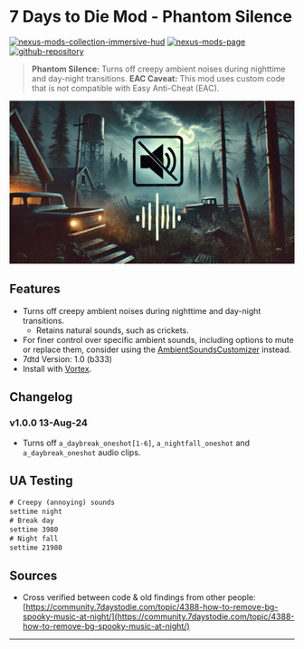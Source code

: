 [//]: # (DO NOT EDIT: This file has been autogenerated, any changes will be overwritten)
# 7 Days to Die Mod - Phantom Silence

[![nexus-mods-collection-immersive-hud](https://img.shields.io/badge/Nexus%20Mods%20Collection-Immersive%20HUD%20-orange?style=flat-square&logo=spinrilla)](https://next.nexusmods.com/7daystodie/collections/epfqzi) [![nexus-mods-page](https://img.shields.io/badge/Nexus%20Mod-Phantom%20Silence%20-orange?style=flat-square&logo=spinrilla)](https://www.nexusmods.com/7daystodie/mods/5749) [![github-repository](https://img.shields.io/badge/GitHub-Repository-green?style=flat-square&logo=github)](https://github.com/rdok/7dtd_phantom_silence)

> **Phantom Silence:** Turns off creepy ambient noises during nighttime and day-night transitions.
> **EAC Caveat:** This mod uses custom code that is not compatible with Easy Anti-Cheat (EAC).

[![Phantom Silence Showcase](https://github.com/rdok/7dtd_phantom_silence/blob/main/documentation/showcase.jpg?raw=true)](https://www.nexusmods.com/7daystodie/mods/5749)

## Features
- Turns off creepy ambient noises during nighttime and day-night transitions.
    - Retains natural sounds, such as crickets.
- For finer control over specific ambient sounds, including options to mute or replace them, consider using the [AmbientSoundsCustomizer](https://www.nexusmods.com/7daystodie/mods/4889) instead.
- 7dtd Version: 1.0 (b333)
- Install with [Vortex](https://www.nexusmods.com/about/vortex/).

## Changelog
### v1.0.0 13-Aug-24
- Turns off `a_daybreak_oneshot[1-6]`, `a_nightfall_oneshot` and `a_daybreak_oneshot` audio clips.

## UA Testing
```
# Creepy (annoying) sounds
settime night
# Break day
settime 3980
# Night fall
settime 21980
```

## Sources
- Cross verified between code & old findings from other people: [https://community.7daystodie.com/topic/4388-how-to-remove-bg-spooky-music-at-night/](https://community.7daystodie.com/topic/4388-how-to-remove-bg-spooky-music-at-night/)

***

[//]: # (DO NOT EDIT: This file has been autogenerated, any changes will be overwritten)
